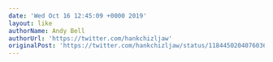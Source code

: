 ```yaml
---
date: 'Wed Oct 16 12:45:09 +0000 2019'
layout: like
authorName: Andy Bell
authorUrl: 'https://twitter.com/hankchizljaw'
originalPost: 'https://twitter.com/hankchizljaw/status/1184450204076036097'
---
```

